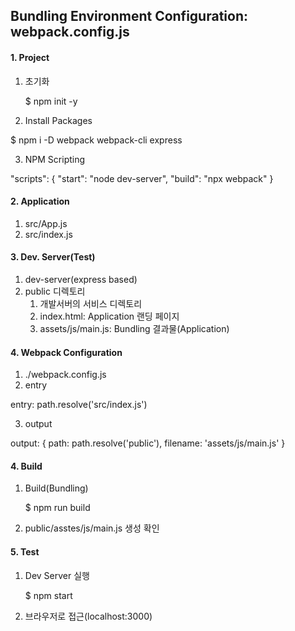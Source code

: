 ## Bundling Environment Configuration: webpack.config.js

#### 1. Project

1. 초기화

    $ npm init -y

2. Install Packages

$ npm i -D webpack webpack-cli express

3. NPM Scripting

"scripts": {
"start": "node dev-server",
"build": "npx webpack"
}

#### 2. Application

1. src/App.js
2. src/index.js

#### 3. Dev. Server(Test)

1. dev-server(express based)
2. public 디렉토리
    1. 개발서버의 서비스 디렉토리
    2. index.html: Application 랜딩 페이지
    3. assets/js/main.js: Bundling 결과물(Application)

#### 4. Webpack Configuration

1. ./webpack.config.js
2. entry

entry: path.resolve('src/index.js')

3. output

output: {
path: path.resolve('public'),
filename: 'assets/js/main.js'
}

#### 4. Build

1. Build(Bundling)

    $ npm run build

2. public/asstes/js/main.js 생성 확인

#### 5. Test

1. Dev Server 실행

    $ npm start

2. 브라우저로 접근(localhost:3000)
